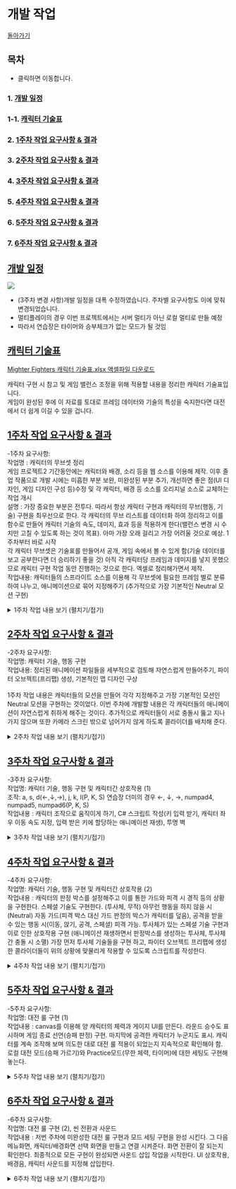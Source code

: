 # 개발 작업
[돌아가기](index.md)
## 목차 <a name='0'></a>
- 클릭하면 이동합니다.
### 1. [개발 일정](#1)
### 1-1. [캐릭터 기술표](#1-1)
### 2. [1주차 작업 요구사항 & 결과](#2)
### 3. [2주차 작업 요구사항 & 결과](#3)
### 4. [3주차 작업 요구사항 & 결과](#4)
### 5. [4주차 작업 요구사항 & 결과](#5)
### 6. [5주차 작업 요구사항 & 결과](#6)
### 7. [6주차 작업 요구사항 & 결과](#7)  

## [개발 일정](#0) <a name='1'></a>

![](https://user-images.githubusercontent.com/49381621/141066891-01487f6c-1e59-4033-8b26-b4e162531207.PNG?raw=true)

- (3주차 변경 사항)개발 일정을 대폭 수정하였습니다. 주차별 요구사항도 이에 맞춰 변경되었습니다.
- 멀티플레이의 경우 이번 프로젝트에서는 서버 멀티가 아닌 로컬 멀티로 만들 예정
- 따라서 연습장은 타이머와 승부체크가 없는 모드가 될 것임

## [캐릭터 기술표](#0) <a name='1-1'></a>

[Mighter Fighters 캐릭터 기술표.xlsx 액셀파일 다운로드](https://github.com/DeepOneKim/DeepOneKim.github.io/files/7494509/Mighter.Fighters.xlsx)

캐릭터 구현 시 참고 및 게임 밸런스 조정을 위해 적용할 내용을 정리한 캐릭터 기술표입니다. <br>
게임이 완성된 후에 이 자료를 토대로 프레임 데이터와 기술의 특성을 숙지한다면 대전에서 더 쉽게 이길 수 있을 겁니다.
<br>
## [1주차 작업 요구사항 & 결과](#0) <a name='2'></a>
-1주차 요구사항: <br>
작업명 : 캐릭터의 무브셋 정리 <br>
게임 프로젝트2 기간동안에는 캐릭터와 배경, 소리 등을 웹 소스를 이용해 제작. 이후 졸업 작품으로 개발 시에는 미흡한 부분 보완, 미완성된 부분 추가, 개선하면 좋은 점(UI 디자인, 게임 디자인 구성 등)수정 및 각 캐릭터, 배경 등 소스를 오리지널 소스로 교체하는 작업 개시 <br>
설명 : 가장 중요한 부분은 전투다. 따라서 항상 캐릭터 구현과 캐릭터의 무브(행동, 기술) 구현을 최우선으로 한다. 각 캐릭터의 무브 리스트를 데이터화 하여 정리하고 이를 함수로 만들어 캐릭터 기술의 속도, 데미지, 효과 등을 적용하게 한다(밸런스 변경 시 수치만 고칠 수 있도록 하는 것이 목표). 아마 가장 오래 걸리고 가장 어려울 것으로 예상. 1주차부터 바로 시작 <br>
각 캐릭터 무브셋은 기술표를 만들어서 공개, 게임 속에서 볼 수 있게 함(기술 데이터를 보고 공부한다면 더 승리하기 좋을 것) 아직 각 캐릭터당 프레임과 데미지를 넣지 못했으므로 캐릭터 구현 작업 동안 진행하는 것으로 한다. 엑셀로 정리해가면서 제작. <br>
작업내용: 캐릭터들의 스프라이트 소스를 이용해 각 무브셋에 필요한 프레임 별로 분류하여 나누고, 애니메이션으로 묶어 지정해주기 (추가적으로 가장 기본적인 Neutral 모션 구현) <br>

<details>
    <summary>1주차 작업 내용 보기 (펼치기/접기)</summary>
  
<br>
1-2주차 작업 사항중 가장 첫번째로 한 것은 4명의 캐릭터들 고유의 모션 스프라이트 자료를 받아서 이들을 각각 모션별 하나의 애니메이션으로 만들기 위해 정리하는 것이였다. 외부 사이트에서 받은 스프라이트 자료들을 내가 원하는 무브셋에 맞게 정리하여 자연스럽게 보이도록 프레임을 삭제하거나 추가해주며 맞춰줬다.
<br>

<img src ="https://user-images.githubusercontent.com/49381621/141069247-dd5e96aa-e6d0-4e8a-922c-eebf4680991a.png">
    
<img src ="https://user-images.githubusercontent.com/49381621/140686443-4397cc65-c489-48bc-b31e-0c59cc5a41a1.PNG">
    
(예. 스콜피온의 스프라이트 자료) 
캐릭터별 모션은 각 14개 항목씩으로, 각각 Being Hit(피격시), Blocking(가드), Walk(걷기), Stand Punch(펀치), Stand Kick(킥), Stand Special(스페셜), Duck(앉기), Duck Punch(앉아 펀치), Duck Kick(앉아 킥), Duck Special(앉아 스페셜), Falling(패배시 쓰러지는 모션), Win Pose(승리 포즈), Timeout Lose(타임아웃 패배시 모션)이 있다. <br>
캐릭터가 4명이므로 총 56개의 모션이 있는 것이다.<br>
이렇게 정리한 각각의 캐릭터 스프라이트 들을 모션별로 분류해 유니티 에셋에 넣고 분류해 주었다.
그 후에는 작 모션별로 애니메이션을 만들어 캐릭터들에게 나누어 줬다.
    
<img src ="https://user-images.githubusercontent.com/49381621/140686574-cc379c7c-ff05-4be2-b659-c9fa74da71cf.png"><br>
    
테스트를 위해 만든 테스트 씬에 지형 역할을 대신할 Floor 오브젝트와 각 구현할 캐릭터들을 놓고 중력을 적용하여 넣었다.<br>
    
<img src ="https://user-images.githubusercontent.com/49381621/140686722-a6581116-0a09-485b-b987-c2aa4bec423f.png"><br>
    
그 다음 캐릭터들의 가장 기본적인 애니메이션인 Neutral(아무 행동도 안한 자세) 애니메이션을 넣기 위해 애니메이터에서 지정해 주었다.<br>
    
<img src ="https://user-images.githubusercontent.com/49381621/140686808-cd4cbb3c-754f-40f7-8561-0e64242efaf5.PNG"><br>
    
이제 기본적인 화면에서 게임을 실행하면 4명의 캐릭터들이 모두 Neutral 애니메이션을 재생한다.
<br>
    
<figure class="video_container">
  <video height="600" width="900" controls="true" allowfullscreen="true" poster="black.png">
    <source src="progressvideo/week1-1.mp4" type="video/mp4">
  </video>
</figure>    

<br>
 </details>
 
## [2주차 작업 요구사항 &  결과](#0) <a name='3'></a>
-2주차 요구사항: <br> 
작업명: 캐릭터 기술, 행동 구현 <br>
작업내용: 정리된 애니메이션 파일들을 세부적으로 검토해 자연스럽게 만들어주기, 파이터 오브젝트(프리팹) 생성, 기본적인 맵 디자인 구상<br>
<br>
1주차 작업 내용은 캐릭터들의 모션을 만들어 각각 지정해주고 가장 기본적인 모션인 Neutral 모션을 구현하는 것이었다. 이번 주차에 개발할 내용은 각 캐릭터들의 애니메이션이 자연스럽게 취하게 해주는 것이다. 추가적으로 캐릭터들이 서로 충돌시 뚫고 지나가지 않으며 또한 카메라 스크린 밖으로 넘어가지 않게 하도록 콜라이더를 배치해 준다.
<details>
    <summary>2주차 작업 내용 보기 (펼치기/접기)</summary>
    
<img src ="https://user-images.githubusercontent.com/49381621/141195640-e1ef9076-dd7f-47ec-b3fc-88f756dbcd18.PNG"> <br>    
    
1주차에 정리한 수많은 스프라이트와 애니메이션을 실제로 적용하고 후에 캐릭터 선택 등으로 지정될 1p, 2p의 캐릭터 오브젝트를 만들기 위해서 prefab을 생성했다. 이렇게 생성한 prefab에 1주차 때 적용했었던 중력, 충돌, 판정 등의 컴포넌트를 관리하기 용이하게 세분화하여 나눴다. <br>
    
<img src ="https://user-images.githubusercontent.com/49381621/141196517-a4c0f1e3-5456-4c9e-8b4e-d4276f46f384.PNG"> <br>
    
저번주에는 캐릭터의 스프라이트 정리 및 애니메이션 지정만 해주었는데, 이는 하나하나 재생해 보면 실제로는 굉장히 부자연스럽거나 어색하게 보였다. 앉은 자세 공격을 할때는 이미지 파일의 크기 차이로 캐릭터가 위아래로 출렁거렸고, 일부 액션들의 속도가 너무 빠르거나 느렸다. 그래서 각 무브셋에 해당하는 스프라이트를 삭제하거나 수정하고, 애니메이션 탭을 이용해 프레임 속도와 프레임 당 이미지 position을 지정해 주는 작업을 했다.
<br>    

<figure class="video_container">
  <video height="600" width="900" controls="true" allowfullscreen="true" poster="black.png">
    <source src="progressvideo/week2-1.mp4" type="video/mp4">
  </video>
</figure> 

<br>
    
<img src ="https://user-images.githubusercontent.com/49381621/141195691-668bdad3-ab71-4db5-b366-07b5b70284ac.PNG"> <br>
    
상대 캐릭터와 충돌시 이동이 제한되도록 지정해줄 몸 판정(MovementCollider)이다. 이는 양 캐릭터가 스크린 밖으로 벗어나는 것도 막아줄수 있다 (카메라 화면 너머에 보이지 않는 Collider(투명 벽)도 만들었다). <br>
    
<img src ="https://user-images.githubusercontent.com/49381621/141195880-b89c7af1-89f7-4879-a538-645cf10723d9.PNG"> <br>
    
피격 판정 박스이다. Top, Bottom으로 각 상반신과 하반신으로 나누었는데, 그 이유는 앉은 자세의 상단 공격 회피를 구현하기 위해서이다. 전신 무적 판정의 기술 사용시 모든 피격 판정 박스가 사라진다. <br>
    
<img src ="https://user-images.githubusercontent.com/49381621/141200283-112ef2bb-9d07-4862-a49d-4c73ce14d725.PNG"> <br>
    
같은 방법으로 다른 캐릭터들의 모션도 구현했다. 위의 경우 처럼 프리팹을 생성하여 각각 캐릭터들에게 지정된 애니메이션을 수정했다. <br>
    
</details>

## [3주차 작업 요구사항 &  결과](#0) <a name='4'></a>
-3주차 요구사항: <br> 
작업명: 캐릭터 기술, 행동 구현 및 캐릭터간 상호작용 (1) <br>
조작: a, s, d(←,↓,→), j, k, l(P, K, S) 연습장 더미의 경우 ←, ↓, →, numpad4, numpad5, numpad6(P, K, S) <br>
작업내용 : 캐릭터 조작으로 움직이게 하기, C# 스크립트 작성(키 입력 받기, 캐릭터 좌우 이동 속도 지정, 입력 받은 키에 할당하는 애니메이션 재생), 투명 벽

<details>
    <summary>3주차 작업 내용 보기 (펼치기/접기)</summary>

2주차 작업을 통해 모든 캐릭터의 모션을 구현했다. C# 스크립트를 작성해서 기존에 만든 프리팹에 컴포넌트로 지정해주어 해당 모션들을 재생 할 수 있게하고, 직접 이동시킴으로써 각 캐릭터간 충돌 상황과 맵 이탈 방지를 체크할 것이다.
<br>
   
<br>    
</details>

## [4주차 작업 요구사항 &  결과](#0) <a name='5'></a>
-4주차 요구사항: <br> 
작업명: 캐릭터 기술, 행동 구현 및 캐릭터간 상호작용 (2) <br>
작업내용 : 캐릭터의 판정 박스를 설정해주고 이를 통한 가드와 피격 시 경직 등의 상황을 구현한다. 스페셜 기술도 구현한다. (투사체, 무적)
아무런 행동을 하지 않을 시(Neutral) 자동 가드(피격 박스 대신 가드 판정의 박스가 캐릭터를 덮음), 공격을 받을 수 있는 행동 시(이동, 앉기, 공격, 스페셜) 피격 가능.
투사체가 있는 스페셜 기술 구현과 이로 인한 상호작용 구현 (애니메이션 재생하면서 판정박스를 생성하는 투사체, 투사체간 충돌 시 소멸)
가장 먼저 투사체 기술들을 구현 하고, 파이터 오브젝트 프리팹에 생성한 콜라이더들이 위의 상황에 맞물리게 작용할 수 있도록 스크립트를 작성한다.

<details>
    <summary>4주차 작업 내용 보기 (펼치기/접기)</summary>
3주차에서는 캐릭터들의 기본적인 이동과 일부 공격을 구현해 줬다(서서 공격). 이번 주차에는 투사체를 발사하는 스페셜 기술, 앉은 자세 기술들과 스페셜 공격시 취하는 모션과 무적 판정 등을 넣어줄 것이다.    
<br>
    
<br>    
</details>

## [5주차 작업 요구사항 &  결과](#0) <a name='6'></a>
-5주차 요구사항: <br> 
작업명: 대전 룰 구현 (1)<br>
작업내용 : canvas를 이용해 양 캐릭터의 체력과 게이지 UI를 만든다. 라운드 승수도 표시하며 게임 종료 선언(승패 판정) 구현. 마지막에 공격한 캐릭터가 누군지도 표시.
캐릭터를 계속 조작해 보며 의도한 대로 대전 룰 적용이 되었는지 지속적으로 확인해야 함. 로컬 대전 모드(승패 가르기)와 Practice모드(무한 체력, 타이머)에 대한 세팅도 구현해놓는다.

<details>
    <summary>5주차 작업 내용 보기 (펼치기/접기)</summary>
    
    <img src ="https://user-images.githubusercontent.com/49381621/145254694-6a1d86a5-604e-4591-892c-b84f9602b49a.PNG">
<br>
    
<br>    
</details>

## [6주차 작업 요구사항 &  결과](#0) <a name='7'></a>
-6주차 요구사항: <br> 
작업명: 대전 룰 구현 (2), 씬 전환과 사운드 <br>
작업내용 : 저번 주차에 미완성한 대전 룰 구현과 모드 세팅 구현을 완성 시킨다. 그 다음 메뉴화면, 캐릭터/배경화면 선택 화면을 만들고 연결 시켜준다. 화면 전환이 잘 되는지 확인한다.
최종적으로 모든 구현이 완성되면 사운드 삽입 작업을 시작한다. UI 상호작용, 배경음, 캐릭터 사운드를 지정해 삽입한다.

<details>
    <summary>6주차 작업 내용 보기 (펼치기/접기)</summary>
    
    <img src ="https://user-images.githubusercontent.com/49381621/145254373-cce4426e-0e0e-4b99-8c5b-47fb205a94da.PNG)">
    <img src ="https://user-images.githubusercontent.com/49381621/145254388-55c856ff-ba15-4464-baa8-a6170c120a30.PNG)">
    <img src ="https://user-images.githubusercontent.com/49381621/145254395-fcc5eeec-49c9-4069-8c7b-e9cff7bcd0cb.PNG)">
    <img src ="https://user-images.githubusercontent.com/49381621/145254441-a55be18f-dafe-4646-af7a-fb8cf04f6448.PNG)">

<br>
    
<br>    
</details>
